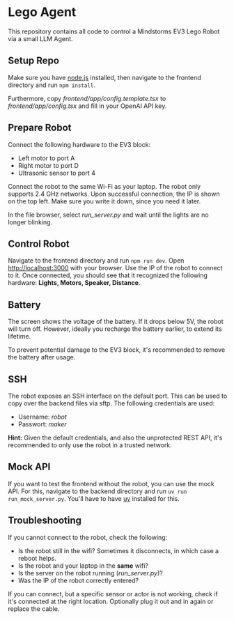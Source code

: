 # Lego Agent

This repository contains all code to control a Mindstorms EV3 Lego Robot via a small LLM Agent.

## Setup Repo

Make sure you have [node.js](https://nodejs.org/) installed, then navigate to the frontend directory and run `npm install`.

Furthermore, copy _frontend/app/config.template.tsx_ to _frontend/app/config.tsx_ and fill in your OpenAI API key.

## Prepare Robot

Connect the following hardware to the EV3 block:

- Left motor to port A
- Right motor to port D
- Ultrasonic sensor to port 4

Connect the robot to the same Wi-Fi as your laptop. The robot only supports 2.4 GHz networks.
Upon successful connection, the IP is shown on the top left. Make sure you write it down, since you need it later.

In the file browser, select _run_server.py_ and wait until the lights are no longer blinking. 

## Control Robot

Navigate to the frontend directory and run `npm run dev`.
Open [http://localhost:3000](http://localhost:3000) with your browser.
Use the IP of the robot to connect to it.
Once connected, you should see that it recognized the following hardware: **Lights, Motors, Speaker, Distance**.

## Battery

The screen shows the voltage of the battery.
If it drops below 5V, the robot will turn off.
However, ideally you recharge the battery earlier, to extend its lifetime.

To prevent potential damage to the EV3 block, it's recommended to remove the battery after usage.

## SSH

The robot exposes an SSH interface on the default port.
This can be used to copy over the backend files via sftp.
The following credentials are used:

- Username: _robot_
- Passwort: _maker_

**Hint:** Given the default credentials, and also the unprotected REST API, it's recommended to only use the robot in a trusted network.

## Mock API

If you want to test the frontend without the robot, you can use the mock API.
For this, navigate to the backend directory and run `uv run run_mock_server.py`.
You'll have to have [uv](https://docs.astral.sh/uv/) installed for this.

## Troubleshooting

If you cannot connect to the robot, check the following:

- Is the robot still in the wifi? Sometimes it disconnects, in which case a reboot helps.
- Is the robot and your laptop in the __same__ wifi?
- Is the server on the robot running (_run_server.py_)?
- Was the IP of the robot correctly entered?

If you can connect, but a specific sensor or actor is not working, check if it's connected at the right location.
Optionally plug it out and in again or replace the cable.
